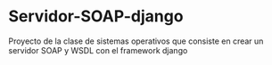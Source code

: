Servidor-SOAP-django
====================

Proyecto de la clase de sistemas operativos que consiste en crear un servidor SOAP y WSDL con el framework django